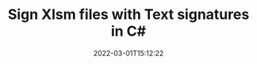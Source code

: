 ---
############################# Static ############################
layout: "auto-gen-signature"
date: 2022-03-01T15:12:22
draft: false
operation: Sign
signaturetype: Text
fileformat: Xlsm
productName: .NET
lang: en
productCode: net
otherformats: pdf doc docx docm dot dotm dotx odt ott rtf xls xlsx xlsm xlsb csv ods ots xltx xltm ppt pptx pps ppsx odp otp potx potm pptm ppsm png jpg bmp gif tiff svg webp wmf
breadcrumb: Put Text signature on Xlsm for C#

############################# Head ############################
head_title: "Create Text electronic signatures to Xlsm file with C#"
head_description: "Put Text eSignature on Xlsm file for .NET using a few lines of code. Use the GroupDocs Document Signature API to sign dozens of file formats."

############################# Header ############################
title: "Sign Xlsm files with Text signatures in C#"
description: "How to add Text Signature with a few lines of .NET code"
bg_image: "https://cms.admin.containerize.com/templates/aspose/App_Themes/V3/images/bg/header1.png"
bg_overlay: false
button:
    enable: true

############################# SubMenu ############################
submenu:
    enable: true

    left:
        img_alt: "GroupDocs.Signature for .NET"
        image: "https://cms.admin.containerize.com/templates/groupdocs/images/product-logos/90x90-noborder/groupdocs-signature-net.png"
        product: "GroupDocs.Signature"
        platform: ".NET"



############################# About ############################
about:
    enable: true
    title: "About GroupDocs.Signature for .NET API"
    content: |
        [GroupDocs.Signature for .NET](https://products.groupdocs.com/signature/net/) is a popular API for digital documents e-signing. Signatures like texts, images, digital certificates, barcodes, QR-codes, stamps or metadata are available. Signatures might be placed on PDFs, MS Word documents, MS Excel workbooks, MS PowerPoint presentations, Adobe Photoshop files and various image formats. Customers can sign their document and update, search, verify, delete or preview e-signatures which were put on those documents. Moreover, a lot of abilities for signatures customization are provided.
    

############################# Steps ############################
steps:
    enable: true
    title_left: "Steps to sign Xlsm with Text in C#"
    content_left: |
        [GroupDocs.Signature for .NET](https://products.groupdocs.com/signature/net/) provides ability to sign Xlsm documents with Text signatures quickly and easily.
        
        * Create an instance of Signature class providing Xlsm file supposed to signing as path or memory stream
        * Instantiate SignOptions class and set all demanded data.
        * Invoke the Signature.Sign() method passing output Xlsm file or memory stream

    title_right: " System Requirements"
    content_right: |
        GroupDocs.Signature for .NET are supported on all major platforms and operating systems. Before executing the code below, please make sure that you have the following prerequisites installed on your system.

        * Operating systems: Microsoft Windows, Linux, MacOS
        * Development environments: Microsoft Visual Studio, Xamarin, MonoDevelop
        * Frameworks: .NET Framework, .NET Standard, .NET Core, Mono
        * Get the latest GroupDocs.Signature for .NET from [Nuget](https://www.nuget.org/packages/groupdocs.signature)
         
    code: |
        ```csharp    
                
        // Set up input Xlsm file
        string filePath = "input.xlsm";
        // Set up output file
        string outputFilePath = "output.xlsm";

        // Instantiate Signature for input file
        using (GroupDocs.Signature.Signature signature = new GroupDocs.Signature.Signature(filePath))
        {
                //Provide sign options
                TextSignOptions options = new TextSignOptions("John Smith")
                {
                    // set signature position
                    Left = 50,
                    Top = 200,
                };

                // sign Xlsm document
                SignResult result = signature.Sign(outputFilePath, options);
        }

        ```

############################# Demos ############################
demos:
    enable: true
    title: "Signing Xlsm documents with Text Live Demo"
    content: |
       Sign Xlsm file with various signatures right now by visiting the [GroupDocs.Signature App](https://products.groupdocs.app/signature/family) website. Free online demo waiting for you.          

############################# More Formats ############################
more_formats:
    enable: true
    title: "Other supported Text signatures for C#"
    content: |
        "You can also sign Xlsm with other signature types. Please see the list below."
    format: 
       
       
back_to_top:
    enable: true
---